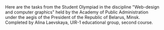 Here are the tasks from the Student Olympiad in the discipline "Web-design and computer graphics" held by the Academy of Public Administration under the aegis of the President of the Republic of Belarus, Minsk.
Completed by Alina Laevskaya, UIR-1 educational group, second course.
